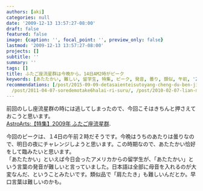 ```yaml
---
authors: [aki]
categories: null
date: '2009-12-13 13:57:27-08:00'
draft: false
featured: false
image: {caption: '', focal_point: '', preview_only: false}
lastmod: '2009-12-13 13:57:27-08:00'
projects: []
subtitle: ''
summary: ''
tags: []
title: ふたご座流星群は今晩から。14日AM2時がピーク
keywords: [あたたかい, 難しい, 留学生, 特集, ピーク, 発音, 曇り, 類似, 午前, '2009']
recommendations: [/post/2015-09-09-detasaienteisutoyang-cheng-du-ben-ji-jie-xue-xi-ru-men-bian-wodu-nda/,
  /post/2011-04-07-soredemotake6halai-ri-suru/, /post/2010-02-07-lian-ma-akaperakontesutonixing-tutekita/]
---
```


前回のしし座流星群の時には逃してしまったので、今回こそはきちんと押さえておこうと思います。[  
AstroArts:【特集】2009年 ふたご座流星群](http://www.astroarts.co.jp/special/geminids2009/index-j.shtml).

今回のピークは、１4日の午前２時だそうです。今晩はうちのあたりは曇りなので、明日の夜にチャレンジしようと思います。この時期なので、あたたかい恰好をして臨みたいと思います。  
「あたたかい」といえば今日会ったアメリカからの留学生が、「あたたかい」という言葉の発音が難しいと言っていました。日本語は全部に母音を入れるのが大変なんだ、ということみたいです。類似品で「肩たたき」も難しいんだとか。早口言葉は難しいのかも。